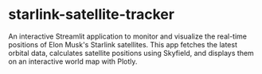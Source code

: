 # starlink-satellite-tracker
An interactive Streamlit application to monitor and visualize the real-time positions of Elon Musk's Starlink satellites. This app fetches the latest orbital data, calculates satellite positions using Skyfield, and displays them on an interactive world map with Plotly.
